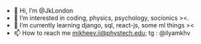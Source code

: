 - 👋 Hi, I’m @JkLondon
- 👀 I’m interested in coding, physics, psychology, socionics ><.
- 🌱 I’m currently learning django, sql, react-js, some ml things ><
- 📫 How to reach me mikheev.ii@phystech.edu; tg : @ilyamkhv

<!---
JkLondon/JkLondon is a ✨ special ✨ repository because its `README.md` (this file) appears on your GitHub profile.
You can click the Preview link to take a look at your changes.
--->
